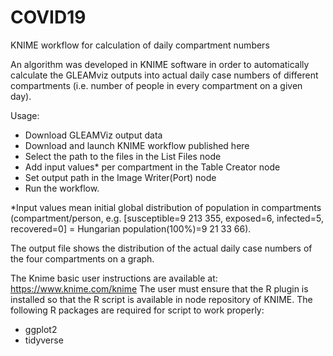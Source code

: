 # COVID19
KNIME workflow for calculation of daily compartment numbers

An algorithm was developed in KNIME software in order to automatically calculate the GLEAMviz outputs into actual daily case numbers of different compartments (i.e. number of people in every compartment on a given day).

Usage:

- Download GLEAMViz output data
- Download and launch KNIME workflow published here
- Select the path to the files in the List Files node
- Add input values* per compartment in the Table Creator node
- Set output path in the Image Writer(Port) node
- Run the workflow.

*Input values mean initial global distribution of population in compartments (compartment/person, e.g. [susceptible=9 213 355, exposed=6, infected=5, recovered=0] = Hungarian population(100%)=9 21 33 66).

The output file shows the distribution of the actual daily case numbers of the four compartments on a graph.

The Knime basic user instructions are available at: https://www.knime.com/knime
The user must ensure that the R plugin is installed so that the R script is available in node repository of KNIME. The following R packages are required for script to work properly:

- ggplot2
- tidyverse
